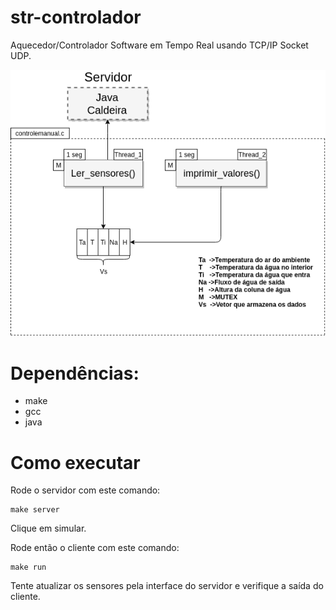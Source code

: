 # str-controlador
Aquecedor/Controlador Software em Tempo Real usando TCP/IP Socket UDP.

![imagem](imagens/esquema_projeto.png)


# Dependências:

+ make
+ gcc
+ java

# Como executar

Rode o servidor com este comando:

``` shell
make server
```

Clique em simular.

Rode então o cliente com este comando:

``` shell
make run
```


Tente atualizar os sensores pela interface do servidor e verifique a
saída do cliente.
